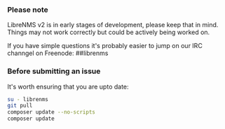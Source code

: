 ### Please note

LibreNMS v2 is in early stages of development, please keep that in mind. Things may not work correctly but could be actively being worked on.

If you have simple questions it's probably easier to jump on our IRC channgel on Freenode: ##librenms

### Before submitting an issue

It's worth ensuring that you are upto date:

```bash
su - librenms
git pull
composer update --no-scripts
composer update
```

